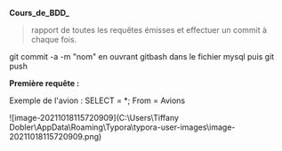 **Cours_de_BDD_**

> rapport de toutes les requêtes émisses et effectuer un commit à chaque fois.

git commit -a -m "nom" en ouvrant gitbash dans le fichier mysql puis git push

**Première requête :**

Exemple de l'avion : SELECT = *; From = Avions

![image-20211018115720909](C:\Users\Tiffany Dobler\AppData\Roaming\Typora\typora-user-images\image-20211018115720909.png)
